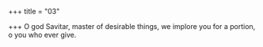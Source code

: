 +++
title = "03"

+++
O god Savitar, master of desirable things,
we implore you for a portion, o you who ever give.